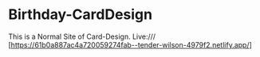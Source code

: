 # Birthday-CardDesign
This is a Normal Site of Card-Design.
Live:///
[https://61b0a887ac4a720059274fab--tender-wilson-4979f2.netlify.app/]
